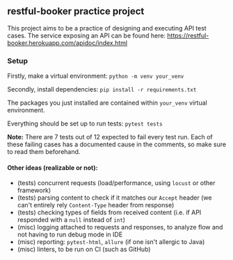 ## restful-booker practice project

This project aims to be a practice of designing and executing API test cases.
The service exposing an API can be found here: https://restful-booker.herokuapp.com/apidoc/index.html

### Setup

Firstly, make a virtual environment:
`python -m venv your_venv`

Secondly, install dependencies:
`pip install -r requirements.txt`

The packages you just installed are contained within `your_venv` virtual environment.

Everything should be set up to run tests:
`pytest tests`

**Note:** There are 7 tests out of 12 expected to fail every test run. Each of these failing cases has a documented cause in the comments, so make sure to read them beforehand.

#### Other ideas (realizable or not):

- (tests) concurrent requests (load/performance, using `locust` or other framework)
- (tests) parsing content to check if it matches our `Accept` header (we can't entirely rely `Content-Type` header from response)
- (tests) checking types of fields from received content (i.e. if API responded with a `null` instead of `int`)
- (misc) logging attached to requests and responses, to analyze flow and not having to run debug mode in IDE
- (misc) reporting: `pytest-html`, `allure` (if one isn't allergic to Java)
- (misc) linters, to be run on CI (such as GitHub)
